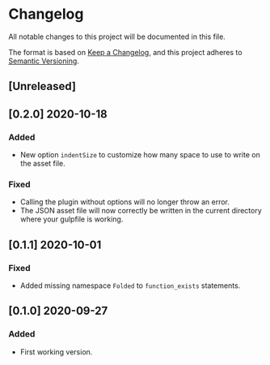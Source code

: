 # Changelog

All notable changes to this project will be documented in this file.

The format is based on [Keep a Changelog](https://keepachangelog.com/en/1.0.0/),
and this project adheres to [Semantic Versioning](https://semver.org/spec/v2.0.0.html).

## [Unreleased]

## [0.2.0] 2020-10-18

### Added

- New option `indentSize` to customize how many space to use to write on the asset file.

### Fixed

- Calling the plugin without options will no longer throw an error.
- The JSON asset file will now correctly be written in the current directory where your gulpfile is working.

## [0.1.1] 2020-10-01

### Fixed

- Added missing namespace `Folded` to `function_exists` statements.

## [0.1.0] 2020-09-27

### Added

- First working version.
